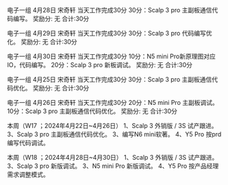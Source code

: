 电子一组
4月28日 宋奇轩
当天工作完成30分
30分：Scalp 3 pro 主副板通信代码编写。
奖励分: 无
合计:30分

电子一组
4月29日 宋奇轩
当天工作完成30分
30分：Scalp 3 pro 代码编写优化。
奖励分: 无
合计:30分

电子一组
4月30日 宋奇轩
当天工作完成30分
10分：N5 mini Pro新原理图对应IO，代码编写。
20分：Scalp 3 pro 新板调试。
奖励分: 无
合计:30分

电子一组
4月25日 宋奇轩
当天工作完成30分
30分：Scalp 3 pro 主副板通信代码优化。
奖励分: 无
合计:30分

电子一组
4月26日 宋奇轩
当天工作完成30分
20分：N5 mini Pro 主副板调试。
10分：Scalp 3 pro 主副板通信代码优化。
奖励分: 无
合计:30分




本周（W17 ；2024年4月22日~4月26日）
1、Scalp 3 外销版 / 3S 试产跟进。
3、Scalp 3 pro 主副板通信代码优化。
3、编写N6 mini软著。
4、Y5 Pro 按prd编写代码调试。

本周（W18 ；2024年4月28日~4月30日）
1、Scalp 3 外销版 / 3S 试产跟进。
3、Scalp 3 pro 新版调试。
3、N5 mini Pro 新版调试。
4、Y5 Pro 按产品经理需求调整模式。